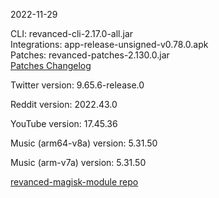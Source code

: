 2022-11-29
  
CLI: revanced-cli-2.17.0-all.jar  
Integrations: app-release-unsigned-v0.78.0.apk  
Patches: revanced-patches-2.130.0.jar  
[Patches Changelog](https://github.com/revanced/revanced-patches/releases/tag/v2.130.0)  

Twitter version: 9.65.6-release.0  

Reddit version: 2022.43.0  

YouTube version: 17.45.36  

Music (arm64-v8a) version: 5.31.50  

Music (arm-v7a) version: 5.31.50  

[revanced-magisk-module repo](https://github.com/j-hc/revanced-magisk-module)
